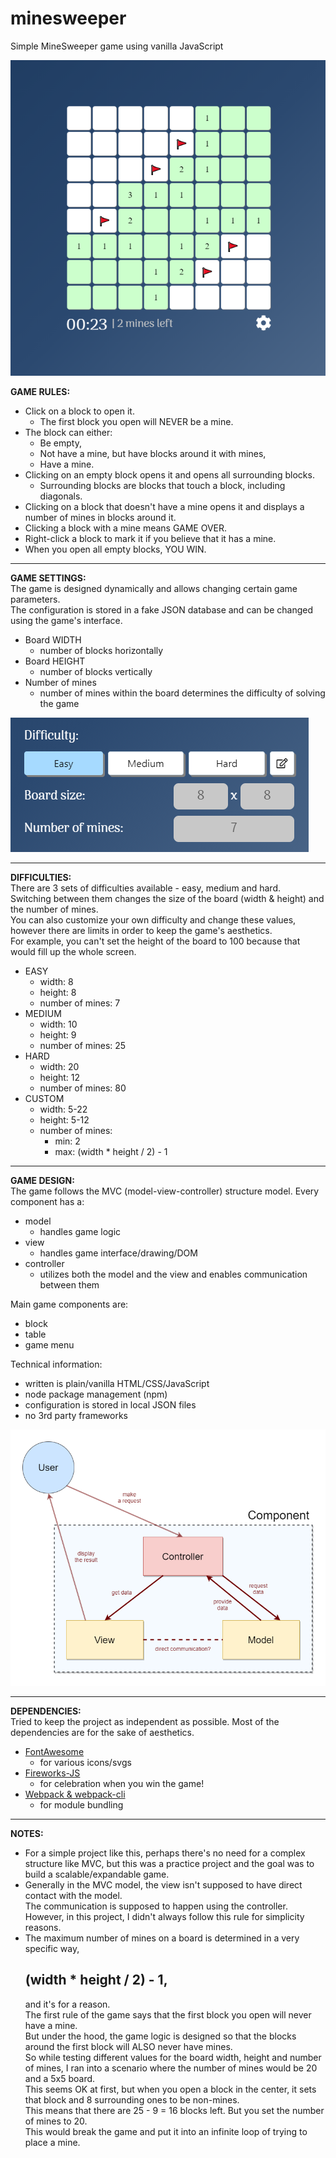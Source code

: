 # minesweeper
 Simple MineSweeper game using vanilla JavaScript

![Game preview](./res/images/previews/gamePreview.png)

<b>GAME RULES:</b>
* Click on a block to open it.
    * The first block you open will NEVER be a mine.
* The block can either:
    * Be empty,
    * Not have a mine, but have blocks around it with mines,
    * Have a mine.
* Clicking on an empty block opens it and opens all surrounding blocks.
    * Surrounding blocks are blocks that touch a block, including diagonals.
* Clicking on a block that doesn't have a mine opens it and displays a number of mines in blocks around it.
* Clicking a block with a mine means GAME OVER.
* Right-click a block to mark it if you believe that it has a mine.
* When you open all empty blocks, YOU WIN.
_______________________________________________________________________________________________________________

<b>GAME SETTINGS:</b></br>
The game is designed dynamically and allows changing certain game parameters.
</br>The configuration is stored in a fake JSON database and can be changed using the game's interface.

* Board WIDTH
    * number of blocks horizontally
* Board HEIGHT
    * number of blocks vertically
* Number of mines
    * number of mines within the board determines the difficulty of solving the game

![Game settings preview](./res/images/previews/gameSettings.png)
_______________________________________________________________________________________________________________

<b>DIFFICULTIES:</b></br>
There are 3 sets of difficulties available - easy, medium and hard.
</br>Switching between them changes the size of the board (width & height) and the number of mines.
</br>You can also customize your own difficulty and change these values, however there are limits in order to keep the game's aesthetics.
</br>For example, you can't set the height of the board to 100 because that would fill up the whole screen.

* EASY
    * width: 8
    * height: 8
    * number of mines: 7
* MEDIUM
    * width: 10
    * height: 9
    * number of mines: 25
* HARD
    * width: 20
    * height: 12
    * number of mines: 80
* CUSTOM
    * width: 5-22
    * height: 5-12
    * number of mines:
        * min: 2
        * max: (width * height / 2) - 1
_______________________________________________________________________________________________________________

<b>GAME DESIGN:</b></br>
The game follows the MVC (model-view-controller) structure model.
Every component has a:
* model
    * handles game logic
* view
    * handles game interface/drawing/DOM
* controller
    * utilizes both the model and the view and enables communication between them

Main game components are:
* block
* table
* game menu

Technical information:
* written is plain/vanilla HTML/CSS/JavaScript
* node package management (npm)
* configuration is stored in local JSON files
* no 3rd party frameworks
  
![Game design diagram](./res/images/previews/gameDesign.png)
_______________________________________________________________________________________________________________

<b>DEPENDENCIES:</b></br>
Tried to keep the project as independent as possible. Most of the dependencies are for the sake of aesthetics.
* <a href="https://fontawesome.com/how-to-use/on-the-web/setup/using-package-managers">FontAwesome</a>
    * for various icons/svgs
* <a href="https://www.npmjs.com/package/fireworks-js">Fireworks-JS</a>
    * for celebration when you win the game!
* <a href="https://webpack.js.org">Webpack & webpack-cli</a>
    * for module bundling
_______________________________________________________________________________________________________________

<b>NOTES:</b>
  * For a simple project like this, perhaps there's no need for a complex structure like MVC, but this was a practice project and the goal was to build a scalable/expandable game.
  * Generally in the MVC model, the view isn't supposed to have direct contact with the model.
  </br>The communication is supposed to happen using the controller. However, in this project, I didn't always follow this rule for simplicity reasons.
  * The maximum number of mines on a board is determined in a very specific way, <h2>(width * height / 2) - 1,</h2>and it's for a reason.
  </br>The first rule of the game says that the first block you open will never have a mine.
  </br>But under the hood, the game logic is designed so that the blocks around the first block will ALSO never have mines.
  </br>So while testing different values for the board width, height and number of mines, I ran into a scenario where the number of mines would be 20 and a 5x5 board.
  </br>This seems OK at first, but when you open a block in the center, it sets that block and 8 surrounding ones to be non-mines.
  </br>This means that there are 25 - 9 = 16 blocks left. But you set the number of mines to 20.
  </br>This would break the game and put it into an infinite loop of trying to place a mine.